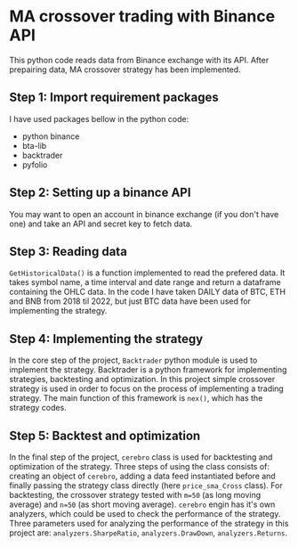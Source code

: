 # MA crossover trading with Binance API
This python code reads data from Binance exchange with its API. After prepairing data, MA crossover strategy has been implemented. 
## Step 1: Import requirement packages
I have used packages bellow in the python code:
* python binance
* bta-lib
* backtrader
* pyfolio

## Step 2: Setting up a binance API
You may want to open an account in binance exchange (if you don't have one) and take an API and secret key to fetch data.

## Step 3: Reading data
`GetHistoricalData()` is a function implemented to read the prefered data. It takes symbol name, a time interval and date range and return a dataframe containing the OHLC data.
In the code I have taken DAILY data of BTC, ETH and BNB from 2018 til 2022, but just BTC data have been used for implementing the strategy.

## Step 4: Implementing the strategy
In the core step of the project, `Backtrader` python module is used to implement the strategy. Backtrader is a python framework for implementing strategies, backtesting
and optimization. In this project simple crossover strategy is used in order to focus on the process of implementing a trading strategy.
The main function of this framework is `nex()`, which has the strategy codes.

## Step 5: Backtest and optimization
In the final step of the project, `cerebro` class is used for backtesting and optimization of the strategy.
Three steps of using the class consists of: creating an object of `cerebro`, adding a data feed instantiated before and finally passing the strategy class directly
(here `price_sma_Cross` class).
For backtesting, the crossover strategy tested with `m=50` (as long moving average) and `n=50` (as short moving average).
`cerebro` engin has it's own analyzers, which could be used to check the performance of the strategy. Three parameters used for analyzing the performance of the
strategy in this project are: `analyzers.SharpeRatio`, `analyzers.DrawDown`, `analyzers.Returns`.
